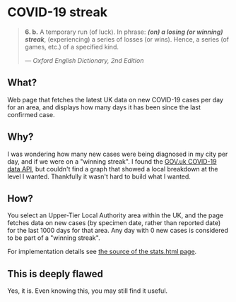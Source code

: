 # COVID-19 streak

<blockquote><p><b>6. b.</b> A temporary run (of luck). In phrase: <b><i>(on) a losing (or winning) streak</i></b>, (experiencing) a series of losses (or wins). Hence, a series (of games, etc.) of a specified kind.</p><footer>— <cite>Oxford English Dictionary, 2nd Edition</cite></footer></blockquote>

## What?

Web page that fetches the latest UK data on new COVID-19 cases per day for an area, and displays how many days it has been since the last confirmed case.

## Why?

I was wondering how many new cases were being diagnosed in my city per day, and if we were on a "winning streak".
I found the [GOV.uk COVID-19 data API](https://coronavirus.data.gov.uk), but couldn't find a graph that showed a local breakdown at the level I wanted.
Thankfully it wasn't hard to build what I wanted.

## How?

You select an Upper-Tier Local Authority area within the UK, and the page fetches data on new cases (by specimen date, rather than reported date) for the last 1000 days for that area.
Any day with 0 new cases is considered to be part of a "winning streak".

For implementation details see [the source of the stats.html page](https://github.com/hjst/covid-streak/blob/plague/stats.html).

## This is deeply flawed

Yes, it is. Even knowing this, you may still find it useful.